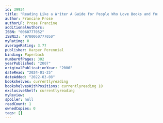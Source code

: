 ```yaml
---
id: 39934
title: "Reading Like a Writer A Guide for People Who Love Books and for Those Who Want to Write Them"
author: Francine Prose
authorLF: Prose Francine
additionalAuthors: 
ISBN: "0060777052"
ISBN13: "9780060777050"
myRating: 0
averageRating: 3.77
publisher: Harper Perennial
binding: Paperback
numberOfPages: 302
yearPublished: "2007"
originalPublicationYear: "2006"
dateRead: "2024-01-25"
dateAdded: "2022-03-08"
bookshelves: currentlyreading
bookshelvesWithPositions: currentlyreading 10
exclusiveShelf: currentlyreading
myReview: 
spoiler: null
readCount: 1
ownedCopies: 0
tags: []
---
```


